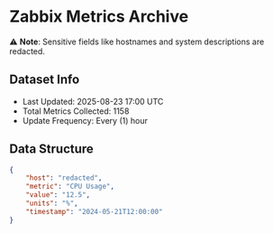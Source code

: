 # Zabbix Metrics Archive

⚠️ **Note**: Sensitive fields like hostnames and system descriptions are redacted.

## Dataset Info
- Last Updated: 2025-08-23 17:00 UTC
- Total Metrics Collected: 1158
- Update Frequency: Every (1) hour

## Data Structure
```json
{
    "host": "redacted",
    "metric": "CPU Usage",
    "value": "12.5",
    "units": "%",
    "timestamp": "2024-05-21T12:00:00"
}
```
